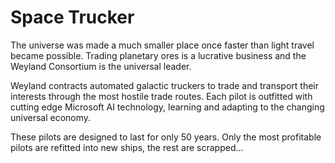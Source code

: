 # Space Trucker

The universe was made a much smaller place once faster than light travel became possible.  Trading planetary ores is a lucrative business and the Weyland Consortium is the universal leader.

Weyland contracts automated galactic truckers to trade and transport their interests through the most hostile trade routes. Each pilot is outfitted with cutting edge Microsoft AI technology, learning and adapting to the changing universal economy. 

These pilots are designed to last for only 50 years. Only the most profitable pilots are refitted into new ships, the rest are scrapped...
